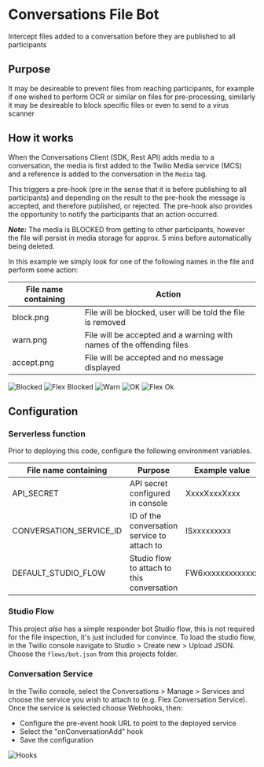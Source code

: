# Conversations File Bot

Intercept files added to a conversation before they are published to all participants

## Purpose

It may be desireable to prevent files from reaching participants, for example if one wished to perform OCR or similar on files for pre-processing, similarly it may be desireable to block specific files or even to send to a virus scanner

## How it works

When the Conversations Client (SDK, Rest API) adds media to a conversation, the media is first added to the Twilio Media service (MCS) and a reference is added to the conversation in the `Media` tag.

This triggers a pre-hook (pre in the sense that it is before publishing to all participants) and depending on the result to the pre-hook the message is accepted, and therefore published, or rejected. The pre-hook also provides the opportunity to notify the participants that an action occurred.

**_Note:_** The media is BLOCKED from getting to other participants, however the file will persist in media storage for approx. 5 mins before automatically being deleted.

In this example we simply look for one of the following names in the file and perform some action:

| File name containing | Action                                                                |
| -------------------- | --------------------------------------------------------------------- |
| block.png            | File will be blocked, user will be told the file is removed           |
| warn.png             | File will be accepted and a warning with names of the offending files |
| accept.png           | File will be accepted and no message displayed                        |

![Blocked](ui-blocked.png "Blocked file")
![Flex Blocked](flex-blocked.png "Flex blocked")
![Warn](ui-warn.png "Warning")
![OK](ui-ok.png "Accepted")
![Flex Ok](flex-ok.png "Flex Accepted")

## Configuration

### Serverless function

Prior to deploying this code, configure the following environment variables.

| File name containing    | Purpose                                     | Example value    |
| ----------------------- | ------------------------------------------- | ---------------- |
| API_SECRET              | API secret configured in console            | XxxxXxxxXxxx     |
| CONVERSATION_SERVICE_ID | ID of the conversation service to attach to | ISxxxxxxxxx      |
| DEFAULT_STUDIO_FLOW     | Studio flow to attach to this conversation  | FW6xxxxxxxxxxxxx |

### Studio Flow

This project _also_ has a simple responder bot Studio flow, this is not required for the file inspection, it's just included for convince. To load the studio flow, in the Twilio console navigate to Studio > Create new > Upload JSON. Choose the `flows/bot.json` from this projects folder.

### Conversation Service

In the Twilio console, select the Conversations > Manage > Services and choose the service you wish to attach to (e.g. Flex Conversation Service). Once the service is selected choose Webhooks, then:

- Configure the pre-event hook URL to point to the deployed service
- Select the "onConversationAdd" hook
- Save the configuration

![Hooks](webhooks.png "Hooks")
